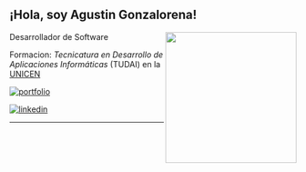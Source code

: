 <h2>¡Hola, soy Agustin Gonzalorena!</h2>
<img align='right' src=https://user-images.githubusercontent.com/108542215/236872799-f46ceb31-fe98-4161-be12-7dc37267c665.gif width="230">

<p>Desarrollador de Software</p>
<p>Formacion: <em>Tecnicatura en Desarrollo de Aplicaciones Informáticas</em> (TUDAI) en la <a href="https://exa.unicen.edu.ar/tudai/">UNICEN</a></p>

[![portfolio](https://img.shields.io/badge/my_portfolio-000?style=for-the-badge&logo=ko-fi&logoColor=white)](https://agonzalorena.com/)

[![linkedin](https://img.shields.io/badge/linkedin-0A66C2?style=for-the-badge&logo=linkedin&logoColor=white)](https://www.linkedin.com/in/agustin-gonzalorena/)
<br>

---

###

###

###

###

###

<br/>
